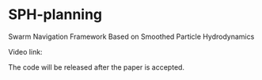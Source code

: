 # SPH-planning
Swarm Navigation Framework Based on Smoothed Particle Hydrodynamics

Video link:

The code will be released after the paper is accepted.

